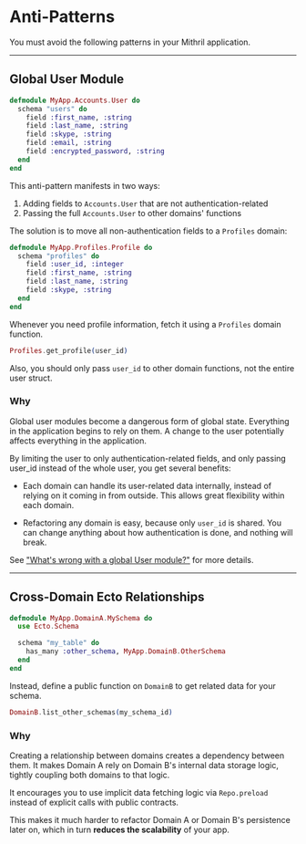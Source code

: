 # Anti-Patterns

You must avoid the following patterns in your Mithril application.

---

## Global User Module

```elixir
defmodule MyApp.Accounts.User do
  schema "users" do
    field :first_name, :string
    field :last_name, :string
    field :skype, :string
    field :email, :string
    field :encrypted_password, :string
  end
end
```

This anti-pattern manifests in two ways:

1. Adding fields to `Accounts.User` that are not authentication-related
2. Passing the full `Accounts.User` to other domains' functions

The solution is to move all non-authentication fields to a `Profiles`
domain:

```elixir
defmodule MyApp.Profiles.Profile do
  schema "profiles" do
    field :user_id, :integer
    field :first_name, :string
    field :last_name, :string
    field :skype, :string
  end
end
```

Whenever you need profile information, fetch it using a `Profiles` domain
function.

```elixir
Profiles.get_profile(user_id)
```

Also, you should only pass `user_id` to other domain functions, not the
entire user struct.

### Why

Global user modules become a dangerous form of global state. Everything
in the application begins to rely on them. A change to the user potentially
affects everything in the application.

By limiting the user to only authentication-related fields, and only
passing user_id instead of the whole user, you get several benefits:

- Each domain can handle its user-related data internally, instead of
  relying on it coming in from outside. This allows great flexibility
  within each domain.

- Refactoring any domain is easy, because only `user_id` is shared. You
  can change anything about how authentication is done, and nothing
  will break.

See ["What's wrong with a global User module?"](https://medium.com/appunite-edu-collection/whats-wrong-with-a-global-user-module-ed7ed013a519)
for more details.

---

## Cross-Domain Ecto Relationships

```elixir
defmodule MyApp.DomainA.MySchema do
  use Ecto.Schema

  schema "my_table" do
    has_many :other_schema, MyApp.DomainB.OtherSchema
  end
end
```

Instead, define a public function on `DomainB` to get related data
for your schema.

```elixir
DomainB.list_other_schemas(my_schema_id)
```

### Why

Creating a relationship between domains creates a dependency between them.
It makes Domain A rely on Domain B's internal data storage logic, tightly
coupling both domains to that logic.

It encourages you to use implicit data fetching logic via `Repo.preload`
instead of explicit calls with public contracts.

This makes it much harder to refactor Domain A or Domain B's persistence
later on, which in turn **reduces the scalability** of your app.